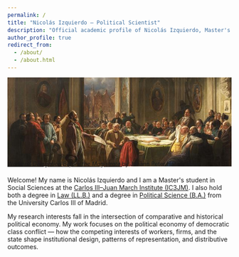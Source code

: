 ```yaml
---
permalink: /
title: "Nicolás Izquierdo – Political Scientist"
description: "Official academic profile of Nicolás Izquierdo, Master's student in Social Sciences at IC3JM, with degrees in Law and Political Science from UC3M."
author_profile: true
redirect_from:
  - /about/
  - /about.html
---
```


<h1 style="
  position:absolute;
  left:-9999px;
  top:auto;
  width:1px;
  height:1px;
  overflow:hidden;
">
  Nicolás Izquierdo
</h1>
<figure style="margin:0;">
  <img src="marx-painting.jpg"
       alt="Workers’ Delegation Before the Magistrate by Johann Peter Hasenclever"
       style="width:660px; height:200px; object-fit:cover; display:block;">
  <figcaption style="font-size:0.9em; margin-top:-13px; margin-bottom:20px;">
    <a href="/marx-anecdote.html#anecdote" target="_blank" style="text-decoration:underline;">
      <em style="text-decoration:none;">Workers’ Delegation Before the Magistrate</em>
    </a> 
    by Johann Peter Hasenclever
  </figcaption>
</figure>

Welcome! My name is Nicolás Izquierdo and I am a Master's student in Social Sciences at the 
[Carlos III–Juan March Institute (IC3JM)](https://ic3jm.es/en/postgraduates/master-degree-social-sciences/). 
I also hold both a degree in [Law (LL.B.)](https://www.uc3m.es/bachelor-degree/law) 
and a degree in [Political Science (B.A.)](https://www.uc3m.es/bachelor-degree/political-science) 
from the University Carlos III of Madrid.  

My research interests fall in the intersection of comparative and historical political economy. 
My work focuses on the political economy of democratic class conflict — how the competing interests 
of workers, firms, and the state shape institutional design, patterns of representation, 
and distributive outcomes.

